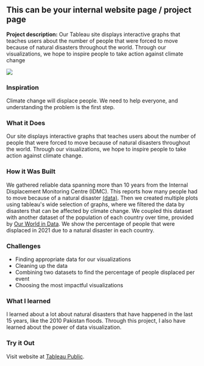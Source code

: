 ## This can be your internal website page / project page

**Project description:** Our Tableau site displays interactive graphs that teaches users about the number of people that were forced to move because of natural disasters throughout the world. Through our visualizations, we hope to inspire people to take action against climate change

<!-- ### 1. Suggest hypotheses about the causes of observed phenomena

Sed ut perspiciatis unde omnis iste natus error sit voluptatem accusantium doloremque laudantium, totam rem aperiam, eaque ipsa quae ab illo inventore veritatis et quasi architecto beatae vitae dicta sunt explicabo. 

```javascript
if (isAwesome){
  return true
}
```

### 2. Assess assumptions on which statistical inference will be based

```javascript
if (isAwesome){
  return true
}
``` -->

<img src="images/log of disp map.png?raw=true"/>

### Inspiration 

Climate change will displace people. We need to help everyone, and understanding the problem is the first step.

### What it Does

Our site displays interactive graphs that teaches users about the number of people that were forced to move because of natural disasters throughout the world. Through our visualizations, we hope to inspire people to take action against climate change.

### How it Was Built 

We gathered reliable data spanning more than 10 years from the Internal Displacement Monitoring Centre (IDMC). This reports how many people had to move because of a natural disaster [(data)](https://www.internal-displacement.org/database/displacement-data). Then we created multiple plots using tableau's wide selection of graphs, where we filtered the data by disasters that can be affected by climate change. We coupled this dataset with another dataset of the population of each country over time, provided by [Our World in Data](https://ourworldindata.org/world-population-growth#citation). We show the percentage of people that were displaced in 2021 due to a natural disaster in each country.

### Challenges
- Finding appropriate data for our visualizations
- Cleaning up the data
- Combining two datasets to find the percentage of people displaced per event
- Choosing the most impactful visualizations

### What I learned
I learned about a lot about natural disasters that have happened in the last 15 years, like the 2010 Pakistan floods. Through this project, I also have learned about the power of data visualization.

### Try it Out

Visit website at [Tableau Public](https://public.tableau.com/app/profile/angel.avelar/viz/Displacement_16780194441580/bardisp).
